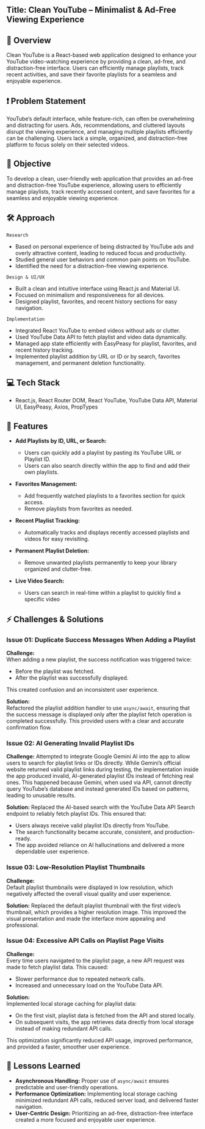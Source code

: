## Title: Clean YouTube – Minimalist & Ad-Free Viewing Experience

## 📄 Overview

Clean YouTube is a React-based web application designed to enhance your YouTube video-watching experience by providing a clean, ad-free, and distraction-free interface. Users can efficiently manage playlists, track recent activities, and save their favorite playlists for a seamless and enjoyable experience.

## ❗ Problem Statement

YouTube’s default interface, while feature-rich, can often be overwhelming and distracting for users. Ads, recommendations, and cluttered layouts disrupt the viewing experience, and managing multiple playlists efficiently can be challenging. Users lack a simple, organized, and distraction-free platform to focus solely on their selected videos.

## 🎯 Objective

To develop a clean, user-friendly web application that provides an ad-free and distraction-free YouTube experience, allowing users to efficiently manage playlists, track recently accessed content, and save favorites for a seamless and enjoyable viewing experience.

## 🛠️ Approach

`Research`

- Based on personal experience of being distracted by YouTube ads and overly attractive content, leading to reduced focus and productivity.
- Studied general user behaviors and common pain points on YouTube.
- Identified the need for a distraction-free viewing experience.

`Design & UI/UX`

- Built a clean and intuitive interface using React.js and Material UI.
- Focused on minimalism and responsiveness for all devices.
- Designed playlist, favorites, and recent history sections for easy navigation.

`Implementation`

- Integrated React YouTube to embed videos without ads or clutter.
- Used YouTube Data API to fetch playlist and video data dynamically.
- Managed app state efficiently with EasyPeasy for playlist, favorites, and recent history tracking.
- Implemented playlist addition by URL or ID or by search, favorites management, and permanent deletion functionality.

## 💻 Tech Stack

- React.js, React Router DOM, React YouTube, YouTube Data API, Material UI, EasyPeasy, Axios, PropTypes

## 🔑 Features

- **Add Playlists by ID, URL, or Search:**

  - Users can quickly add a playlist by pasting its YouTube URL or Playlist ID.
  - Users can also search directly within the app to find and add their own playlists.

- **Favorites Management:**

  - Add frequently watched playlists to a favorites section for quick access.
  - Remove playlists from favorites as needed.

- **Recent Playlist Tracking:**

  - Automatically tracks and displays recently accessed playlists and videos for easy revisiting.

- **Permanent Playlist Deletion:**

  - Remove unwanted playlists permanently to keep your library organized and clutter-free.

- **Live Video Search:**

  - Users can search in real-time within a playlist to quickly find a specific video

## ⚡ Challenges & Solutions

### **Issue 01: Duplicate Success Messages When Adding a Playlist**

**Challenge:**  
When adding a new playlist, the success notification was triggered twice:

- Before the playlist was fetched.
- After the playlist was successfully displayed.

This created confusion and an inconsistent user experience.

**Solution:**  
Refactored the playlist addition handler to use `async/await`, ensuring that the success message is displayed only after the playlist fetch operation is completed successfully. This provided users with a clear and accurate confirmation flow.

### **Issue 02: AI Generating Invalid Playlist IDs**

**Challenge:**
Attempted to integrate Google Gemini AI into the app to allow users to search for playlist links or IDs directly. While Gemini’s official website returned valid playlist links during testing, the implementation inside the app produced invalid, AI-generated playlist IDs instead of fetching real ones. This happened because Gemini, when used via API, cannot directly query YouTube’s database and instead generated IDs based on patterns, leading to unusable results.

**Solution:**
Replaced the AI-based search with the YouTube Data API Search endpoint to reliably fetch playlist IDs. This ensured that:

- Users always receive valid playlist IDs directly from YouTube.
- The search functionality became accurate, consistent, and production-ready.
- The app avoided reliance on AI hallucinations and delivered a more dependable user experience.

### **Issue 03: Low-Resolution Playlist Thumbnails**

**Challenge:**  
Default playlist thumbnails were displayed in low resolution, which negatively affected the overall visual quality and user experience.

**Solution:**
Replaced the default playlist thumbnail with the first video’s thumbnail, which provides a higher resolution image. This improved the visual presentation and made the interface more appealing and professional.

### **Issue 04: Excessive API Calls on Playlist Page Visits**

**Challenge:**  
Every time users navigated to the playlist page, a new API request was made to fetch playlist data. This caused:

- Slower performance due to repeated network calls.
- Increased and unnecessary load on the YouTube Data API.

**Solution:**  
Implemented local storage caching for playlist data:

- On the first visit, playlist data is fetched from the API and stored locally.
- On subsequent visits, the app retrieves data directly from local storage instead of making redundant API calls.

This optimization significantly reduced API usage, improved performance, and provided a faster, smoother user experience.

## 📖 Lessons Learned

- **Asynchronous Handling:** Proper use of `async/await` ensures predictable and user-friendly operations.
- **Performance Optimization:** Implementing local storage caching minimized redundant API calls, reduced server load, and delivered faster navigation.
- **User-Centric Design:** Prioritizing an ad-free, distraction-free interface created a more focused and enjoyable user experience.
